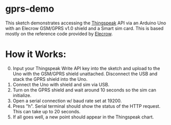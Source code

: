 # gprs-demo
This sketch demonstrates accessing the [Thingspeak](https://www.thingspeak.com) API
via an Arduino Uno with an Elecrow GSM/GPRS v1.0 shield and a Smart sim card.
This is based mostly on the reference code provided by [Elecrow](https://www.elecrow.com/wiki/index.php?title=GPRS/GSM_Shield_v1.0).

# How it Works:
0. Input your Thingspeak Write API key into the sketch and upload to the Uno with the GSM/GPRS shield unattached. Disconnect the USB and stack the GPRS shield into the Uno.
1. Connect the Uno with shield and sim via USB.
2. Turn on the GPRS shield and wait around 10 seconds so the sim can initialize.
3. Open a serial connection w/ baud rate set at 19200.
4. Press "h". Serial terminal should show the status of the HTTP request. This can take up to 20 seconds.
5. If all goes well,  a new point should appear in the Thingspeak chart.
